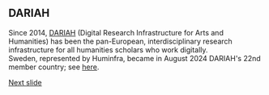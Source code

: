 ## DARIAH

Since 2014, [DARIAH](https://www.dariah.eu/) (Digital Research Infrastructure for Arts and Humanities) has been the pan-European, interdisciplinary research infrastructure for all humanities scholars who work digitally.  
Sweden, represented by Huminfra, became in August 2024 DARIAH's 22nd member country; see [here](https://www.dariah.eu/2024/08/26/sweden-joins-dariah-as-full-member/).

[Next slide](03.md)
